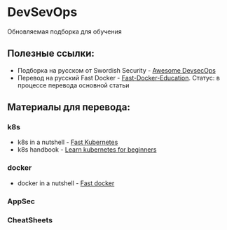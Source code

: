 # DevSevOps
Обновляемая подборка для обучения

## Полезные ссылки:
- Подборка на русском от Swordish Security - [Awesome DevsecOps](https://github.com/Swordfish-Security/awesome-devsecops-russia)
- Перевод на русский Fast Docker - [Fast-Docker-Education](https://github.com/elinagabitova/fast-docker-education). Статус: в процессе перевода основной статьи

## Материалы для перевода:

### k8s
- k8s in a nutshell - [Fast Kubernetes](https://github.com/omerbsezer/Fast-Kubernetes)
- k8s handbook - [Learn kubernetes for beginners](https://www.freecodecamp.org/news/the-kubernetes-handbook/)


### docker
- docker in a nutshell - [Fast docker](https://github.com/omerbsezer/Fast-Docker)


### AppSec


### CheatSheets

